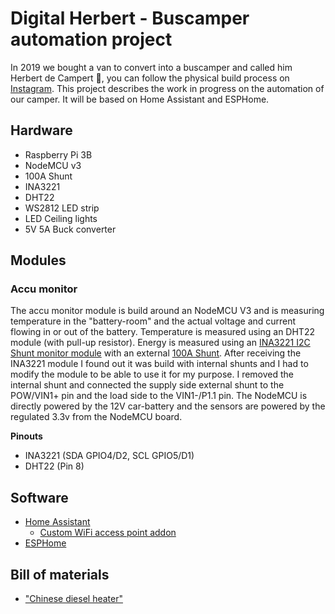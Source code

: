 # Digital Herbert - Buscamper automation project
In 2019 we bought a van to convert into a buscamper and called him Herbert de Campert 🚐, you can follow the physical build process on [Instagram](https://www.instagram.com/herbertdecampert/). This project describes the work in progress on the automation of our camper. It will be based on Home Assistant and ESPHome.

## Hardware
- Raspberry Pi 3B
- NodeMCU v3
- 100A Shunt
- INA3221
- DHT22
- WS2812 LED strip
- LED Ceiling lights
- 5V 5A Buck converter

## Modules
### Accu monitor
The accu monitor module is build around an NodeMCU V3 and is measuring temperature in the "battery-room" and the actual voltage and current flowing in or out of the battery. Temperature is measured using an DHT22 module (with pull-up resistor). Energy is measured using an [INA3221 I2C Shunt monitor module](https://nl.aliexpress.com/item/32828796768.html) with an external [100A Shunt](https://nl.aliexpress.com/item/32879352313.html). After receiving the INA3221 module I found out it was build with internal shunts and I had to modify the module to be able to use it for my purpose. I removed the internal shunt and connected the supply side external shunt to the POW/VIN1+ pin and the load side to the VIN1-/P1.1 pin. The NodeMCU is directly powered by the 12V car-battery and the sensors are powered by the regulated 3.3v from the NodeMCU board.

**Pinouts**
- INA3221 (SDA GPIO4/D2, SCL GPIO5/D1)
- DHT22 (Pin 8)


## Software
- [Home Assistant](https://www.home-assistant.io/)
  - [Custom WiFi access point addon](https://github.com/joosthb/hassio-addons)
- [ESPHome](https://esphome.io/)

## Bill of materials
- ["Chinese diesel heater"](https://nl.aliexpress.com/item/32836642933.html)
